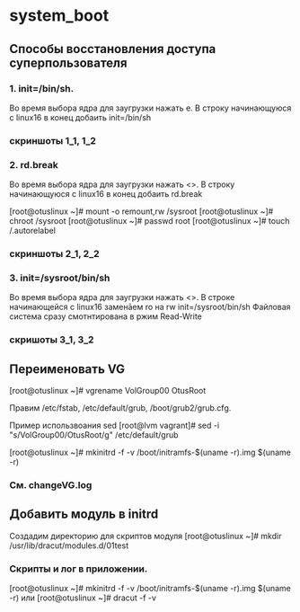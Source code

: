 # system_boot

## Способы восстановления доступа суперпользователя

### 1. init=/bin/sh.
Во время выбора ядра для заугрузки нажать e.
В строку начинающуюся с linux16 в конец добаить init=/bin/sh

### скриншоты 1_1, 1_2

### 2. rd.break
Во время выбора ядра для заугрузки нажать <<e>>.
В строку начинающуюся с linux16 в конец добаить rd.break

[root@otuslinux ~]# mount -o remount,rw /sysroot
[root@otuslinux ~]# chroot /sysroot
[root@otuslinux ~]# passwd root
[root@otuslinux ~]# touch /.autorelabel

### скриншоты 2_1, 2_2

### 3. init=/sysroot/bin/sh

Во время выбора ядра для заугрузки нажать <<e>>.
В строке начинающейся с linux16 заменāем ro на rw init=/sysroot/bin/sh
Файловая система сразу смотнтирована в ржим Read-Write

### скришоты 3_1, 3_2

## Переименовать VG

[root@otuslinux ~]# vgrename VolGroup00 OtusRoot

Правим /etc/fstab, /etc/default/grub, /boot/grub2/grub.cfg.

Пример использвоания sed
[root@lvm vagrant]# sed -i "s/VolGroup00/OtusRoot/g" /etc/default/grub 

[root@otuslinux ~]# mkinitrd -f -v /boot/initramfs-$(uname -r).img $(uname -r)

### См. changeVG.log

## Добавить модуль в initrd

Создадим директорию для скриптов модуля 
[root@otuslinux ~]# mkdir /usr/lib/dracut/modules.d/01test

### Скрипты и лог в приложении.

[root@otuslinux ~]# mkinitrd -f -v /boot/initramfs-$(uname -r).img $(uname -r)
или
[root@otuslinux ~]# dracut -f -v


